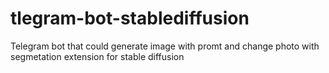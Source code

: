 # tlegram-bot-stablediffusion
Telegram bot that could generate image with promt and change photo with segmetation extension for stable diffusion
